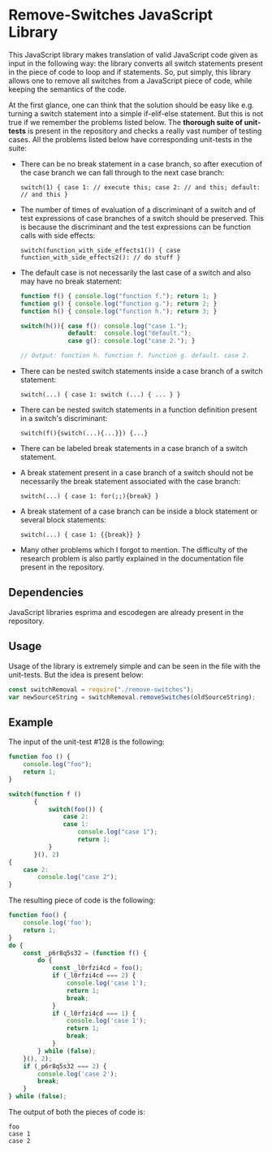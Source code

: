 # Remove-Switches JavaScript Library

This JavaScript library makes translation of valid JavaScript code given as input in the following way: the library converts all switch statements present in the piece of code to loop and if statements. So, put simply, this library allows one to remove all switches from a JavaScript piece of code, while keeping the semantics of the code.

At the first glance, one can think that the solution should be easy like e.g. turning a switch statement into a simple if-elif-else statement. But this is not true if we remember the problems listed below. The **thorough suite of unit-tests** is present in the repository and checks a really vast number of testing cases. All the problems listed below have corresponding unit-tests in the suite:

- There can be no break statement in a case branch, so after execution of the case branch we can fall through to the next case branch:

  `switch(1) { case 1: // execute this; case 2: // and this; default: // and this }`

- The number of times of evaluation of a discriminant of a switch and of test expressions of case branches of a switch should be preserved. This is because the discriminant and the test expressions can be function calls with side effects:

  `switch(function_with_side_effects1()) { case function_with_side_effects2(): // do stuff }`

- The default case is not necessarily the last case of a switch and also may have no break statement:

  ```js
  function f() { console.log("function f."); return 1; }
  function g() { console.log("function g."); return 2; }
  function h() { console.log("function h."); return 3; }

  switch(h()){ case f(): console.log("case 1."); 
               default:  console.log("default."); 
               case g(): console.log("case 2."); }

  // Output: function h. function f. function g. default. case 2.
  ```

- There can be nested switch statements inside a case branch of a switch statement:

  `switch(...) { case 1: switch (...) { ... } }`

- There can be nested switch statements in a function definition present in a switch's discriminant:

  `switch(f(){switch(...){...}}) {...}`
  
- There can be labeled break statements in a case branch of a switch statement.

- A break statement present in a case branch of a switch should not be necessarily the break statement associated with the case branch:

  `switch(...) { case 1: for(;;){break} }`
  
- A break statement of a case branch can be inside a block statement or several block statements:
 
  `switch(...) { case 1: {{break}} }`
 
- Many other problems which I forgot to mention. The difficulty of the research problem is also partly explained in the documentation file present in the repository.

## Dependencies

JavaScript libraries esprima and escodegen are already present in the repository.

## Usage

Usage of the library is extremely simple and can be seen in the file with the unit-tests. But the idea is present below:

```js
const switchRemoval = require("./remove-switches");
var newSourceString = switchRemoval.removeSwitches(oldSourceString);
```
## Example

The input of the unit-test #128 is the following:

```js
function foo () {
    console.log("foo");
    return 1;
}

switch(function f () 
       {
           switch(foo()) {                             
               case 2:    
               case 1:
                   console.log("case 1");
                   return 1;                             
           }
       }(), 2) 
{                    
    case 2:
        console.log("case 2");
}    
```

The resulting piece of code is the following:

```js
function foo() {
    console.log('foo');
    return 1;
}
do {
    const _p6r8q5s32 = (function f() {
        do {
            const _l0rfzi4cd = foo();
            if (_l0rfzi4cd === 2) {
                console.log('case 1');
                return 1;
                break;
            }
            if (_l0rfzi4cd === 1) {
                console.log('case 1');
                return 1;
                break;
            }
        } while (false);
    }(), 2);
    if (_p6r8q5s32 === 2) {
        console.log('case 2');
        break;
    }
} while (false);
```

The output of both the pieces of code is:

```
foo
case 1
case 2
```
